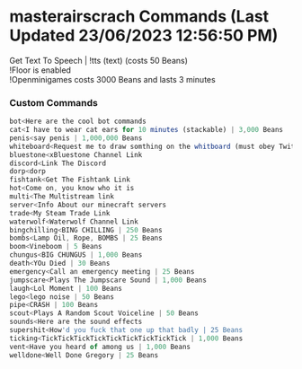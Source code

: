 # masterairscrach Commands (Last Updated 23/06/2023 12:56:50 PM)
Get Text To Speech | !tts (text) (costs 50 Beans) <br>
!Floor is enabled <br>
!Openminigames costs 3000 Beans and lasts 3 minutes <br>
### Custom Commands <br>
```js
bot<Here are the cool bot commands
cat<I have to wear cat ears for 10 minutes (stackable) | 3,000 Beans
penis<say penis | 1,000,000 Beans
whiteboard<Request me to draw somthing on the whitboard (must obey Twitch TOS) | 4,000 Beans
bluestone<xBluestone Channel Link
discord<Link The Discord
dorp<dorp
fishtank<Get The Fishtank Link
hot<Come on, you know who it is
multi<The Multistream link
server<Info About our minecraft servers
trade<My Steam Trade Link
waterwolf<Waterwolf Channel Link
bingchilling<BING CHILLING | 250 Beans
bombs<Lamp Oil, Rope, BOMBS | 25 Beans
boom<Vineboom | 5 Beans
chungus<BIG CHUNGUS | 1,000 Beans
death<YOu Died | 30 Beans
emergency<Call an emergency meeting | 25 Beans
jumpscare<Plays The Jumpscare Sound | 1,000 Beans
laugh<Lol Moment | 100 Beans
lego<lego noise | 50 Beans
pipe<CRASH | 100 Beans
scout<Plays A Random Scout Voiceline | 50 Beans
sounds<Here are the sound effects
supershit<How'd you fuck that one up that badly | 25 Beans
ticking<TickTickTickTickTickTickTickTickTick | 1,000 Beans
vent<Have you heard of among us | 1,000 Beans
welldone<Well Done Gregory | 25 Beans
